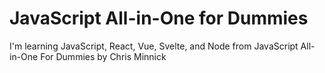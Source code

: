 # JavaScript All-in-One for Dummies

I'm learning JavaScript, React, Vue, Svelte, and Node from JavaScript All-in-One For Dummies by Chris Minnick

